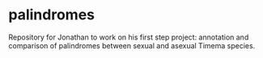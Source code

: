 # palindromes

Repository for Jonathan to work on his first step project: annotation and comparison of palindromes between sexual and asexual Timema species.
